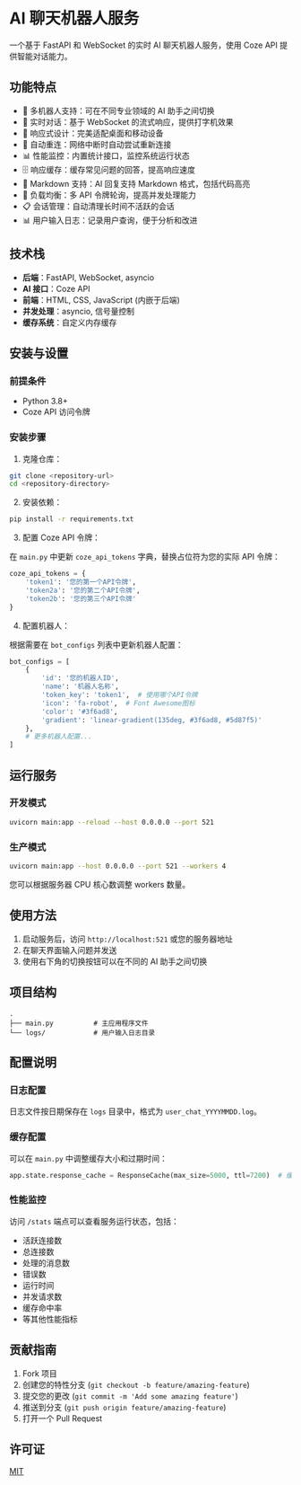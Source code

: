 # AI 聊天机器人服务

一个基于 FastAPI 和 WebSocket 的实时 AI 聊天机器人服务，使用 Coze API 提供智能对话能力。

## 功能特点

- 🤖 多机器人支持：可在不同专业领域的 AI 助手之间切换
- 💬 实时对话：基于 WebSocket 的流式响应，提供打字机效果
- 📱 响应式设计：完美适配桌面和移动设备
- 🔄 自动重连：网络中断时自动尝试重新连接
- 📊 性能监控：内置统计接口，监控系统运行状态
- 🗄️ 响应缓存：缓存常见问题的回答，提高响应速度
- 📝 Markdown 支持：AI 回复支持 Markdown 格式，包括代码高亮
- 🔄 负载均衡：多 API 令牌轮询，提高并发处理能力
- 📋 会话管理：自动清理长时间不活跃的会话
- 📊 用户输入日志：记录用户查询，便于分析和改进

## 技术栈

- **后端**：FastAPI, WebSocket, asyncio
- **AI 接口**：Coze API
- **前端**：HTML, CSS, JavaScript (内嵌于后端)
- **并发处理**：asyncio, 信号量控制
- **缓存系统**：自定义内存缓存

## 安装与设置

### 前提条件

- Python 3.8+
- Coze API 访问令牌

### 安装步骤

1. 克隆仓库：

```bash
git clone <repository-url>
cd <repository-directory>
```

2. 安装依赖：

```bash
pip install -r requirements.txt
```

3. 配置 Coze API 令牌：

在 `main.py` 中更新 `coze_api_tokens` 字典，替换占位符为您的实际 API 令牌：

```python
coze_api_tokens = {
    'token1': '您的第一个API令牌',
    'token2a': '您的第二个API令牌',
    'token2b': '您的第三个API令牌'
}
```

4. 配置机器人：

根据需要在 `bot_configs` 列表中更新机器人配置：

```python
bot_configs = [
    {
        'id': '您的机器人ID',
        'name': '机器人名称',
        'token_key': 'token1',  # 使用哪个API令牌
        'icon': 'fa-robot',  # Font Awesome图标
        'color': '#3f6ad8',
        'gradient': 'linear-gradient(135deg, #3f6ad8, #5d87f5)'
    },
    # 更多机器人配置...
]
```

## 运行服务

### 开发模式

```bash
uvicorn main:app --reload --host 0.0.0.0 --port 521
```

### 生产模式

```bash
uvicorn main:app --host 0.0.0.0 --port 521 --workers 4
```

您可以根据服务器 CPU 核心数调整 workers 数量。

## 使用方法

1. 启动服务后，访问 `http://localhost:521` 或您的服务器地址
2. 在聊天界面输入问题并发送
3. 使用右下角的切换按钮可以在不同的 AI 助手之间切换

## 项目结构

```
.
├── main.py          # 主应用程序文件
└── logs/            # 用户输入日志目录
```

## 配置说明

### 日志配置

日志文件按日期保存在 `logs` 目录中，格式为 `user_chat_YYYYMMDD.log`。

### 缓存配置

可以在 `main.py` 中调整缓存大小和过期时间：

```python
app.state.response_cache = ResponseCache(max_size=5000, ttl=7200)  # 缓存2小时
```

### 性能监控

访问 `/stats` 端点可以查看服务运行状态，包括：
- 活跃连接数
- 总连接数
- 处理的消息数
- 错误数
- 运行时间
- 并发请求数
- 缓存命中率
- 等其他性能指标

## 贡献指南

1. Fork 项目
2. 创建您的特性分支 (`git checkout -b feature/amazing-feature`)
3. 提交您的更改 (`git commit -m 'Add some amazing feature'`)
4. 推送到分支 (`git push origin feature/amazing-feature`)
5. 打开一个 Pull Request

## 许可证

[MIT](LICENSE)
